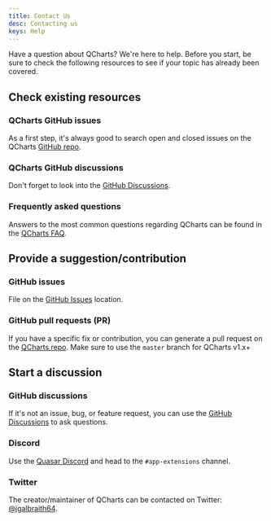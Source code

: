 ```yaml
---
title: Contact Us
desc: Contacting us
keys: Help
---
```


Have a question about QCharts? We're here to help. Before you start, be sure to check the following resources to see if your topic has already been covered.

## Check existing resources

### QCharts GitHub issues

As a first step, it's always good to search open and closed issues on the QCharts [GitHub repo](https://github.com/hawkeye64/QCharts/tree/master).

### QCharts GitHub discussions

Don't forget to look into the [GitHub Discussions](https://github.com/hawkeye64/QCharts/discussions).

### Frequently asked questions

Answers to the most common questions regarding QCharts can be found in the [QCharts FAQ](/help/faq).

## Provide a suggestion/contribution

### GitHub issues

File on the [GitHub Issues](https://github.com/quasarframework/quasar-ui-qcalendar/issues) location.

### GitHub pull requests (PR)

If you have a specific fix or contribution, you can generate a pull request on the [QCharts repo](https://github.com/hawkeye64/QCharts/tree/next). Make sure to use the `master` branch for QCharts v1.x+

## Start a discussion

### GitHub discussions

If it's not an issue, bug, or feature request, you can use the [GitHub Discussions](https://github.com/hawkeye64/QCharts/discussions) to ask questions.

### Discord

Use the [Quasar Discord](https://chat.quasar.dev) and head to the `#app-extensions` channel.

### Twitter

The creator/maintainer of QCharts can be contacted on Twitter: [@jgalbraith64](https://twitter.com/jgalbraith64).
